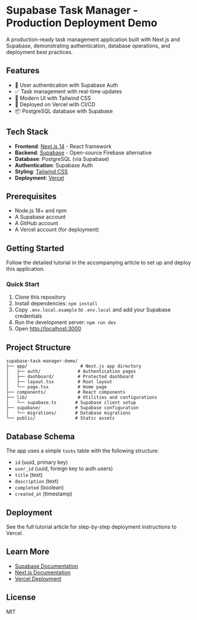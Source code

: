 # Supabase Task Manager - Production Deployment Demo

A production-ready task management application built with Next.js and Supabase, demonstrating authentication, database operations, and deployment best practices.

## Features

- 🔐 User authentication with Supabase Auth
- ✅ Task management with real-time updates
- 🎨 Modern UI with Tailwind CSS
- 🚀 Deployed on Vercel with CI/CD
- 📦 PostgreSQL database with Supabase

## Tech Stack

- **Frontend**: [Next.js 14](https://nextjs.org/) - React framework
- **Backend**: [Supabase](https://supabase.com/) - Open-source Firebase alternative
- **Database**: PostgreSQL (via Supabase)
- **Authentication**: Supabase Auth
- **Styling**: [Tailwind CSS](https://tailwindcss.com/)
- **Deployment**: [Vercel](https://vercel.com/)

## Prerequisites

- Node.js 18+ and npm
- A Supabase account
- A GitHub account
- A Vercel account (for deployment)

## Getting Started

Follow the detailed tutorial in the accompanying article to set up and deploy this application.

### Quick Start

1. Clone this repository
2. Install dependencies: `npm install`
3. Copy `.env.local.example` to `.env.local` and add your Supabase credentials
4. Run the development server: `npm run dev`
5. Open [http://localhost:3000](http://localhost:3000)

## Project Structure

```
supabase-task-manager-demo/
├── app/                    # Next.js app directory
│   ├── auth/              # Authentication pages
│   ├── dashboard/         # Protected dashboard
│   ├── layout.tsx         # Root layout
│   └── page.tsx           # Home page
├── components/            # React components
├── lib/                   # Utilities and configurations
│   └── supabase.ts       # Supabase client setup
├── supabase/             # Supabase configuration
│   └── migrations/       # Database migrations
└── public/               # Static assets
```

## Database Schema

The app uses a simple `tasks` table with the following structure:

- `id` (uuid, primary key)
- `user_id` (uuid, foreign key to auth.users)
- `title` (text)
- `description` (text)
- `completed` (boolean)
- `created_at` (timestamp)

## Deployment

See the full tutorial article for step-by-step deployment instructions to Vercel.

## Learn More

- [Supabase Documentation](https://supabase.com/docs)
- [Next.js Documentation](https://nextjs.org/docs)
- [Vercel Deployment](https://vercel.com/docs)

## License

MIT
